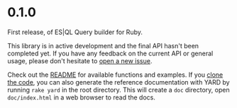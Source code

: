 # 0.1.0

First release, of ES|QL Query builder for Ruby.

This library is in active development and the final API hasn't been completed yet. If you have any feedback on the current API or general usage, please don't hesitate to [open a new issue](https://github.com/elastic/esql-ruby/issues).

Check out the [README](./README.md) for available functions and examples. If you [clone the code](https://github.com/elastic/esql-ruby/), you can also generate the reference documentation with YARD by running `rake yard` in the root directory. This will create a `doc` directory, open `doc/index.html` in a web browser to read the docs.
